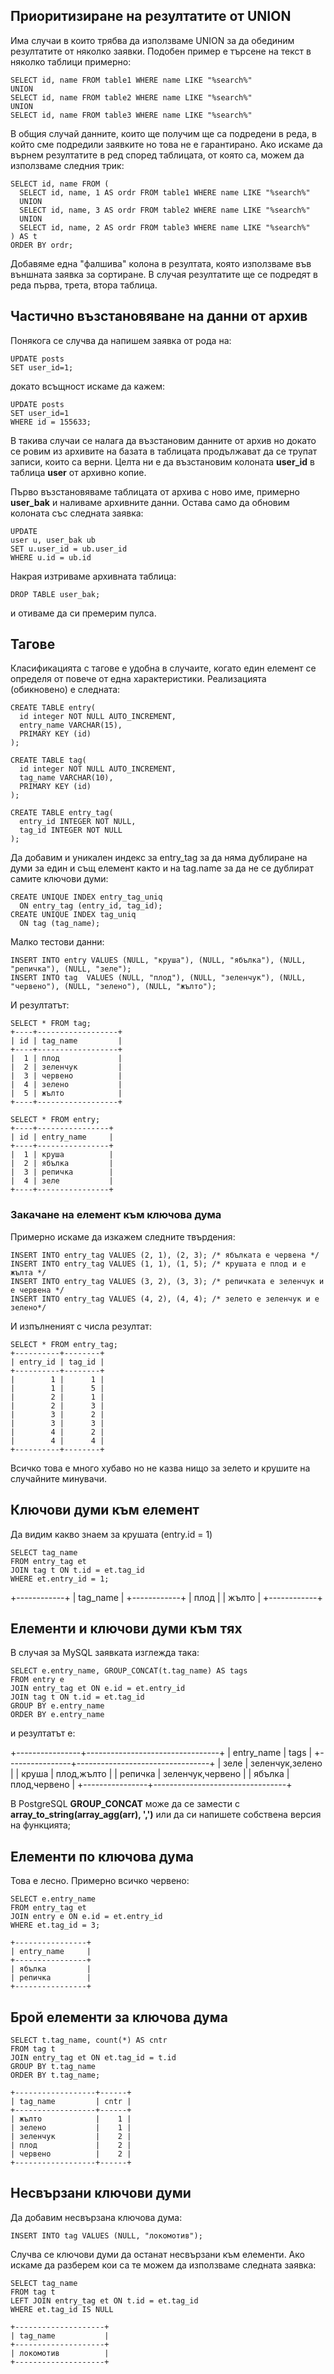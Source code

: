 ## Приоритизиране на резултатите от UNION

Има случаи в които трябва да използваме UNION за да обединим резултатите от няколко заявки. Подобен пример е търсене на текст в няколко таблици примерно:

~~~ {.sql}
SELECT id, name FROM table1 WHERE name LIKE "%search%"
UNION
SELECT id, name FROM table2 WHERE name LIKE "%search%"
UNION
SELECT id, name FROM table3 WHERE name LIKE "%search%"
~~~

В общия случай данните, които ще получим ще са подредени в реда, в който сме подредили заявките но това не е гарантирано. Ако искаме да върнем резултатите в ред според таблицата, от която са, можем да използваме следния трик:

~~~ {.sql}
SELECT id, name FROM (
  SELECT id, name, 1 AS ordr FROM table1 WHERE name LIKE "%search%"
  UNION
  SELECT id, name, 3 AS ordr FROM table2 WHERE name LIKE "%search%"
  UNION
  SELECT id, name, 2 AS ordr FROM table3 WHERE name LIKE "%search%"
) AS t 
ORDER BY ordr;
~~~

Добавяме една "фалшива" колона в резултата, която използваме във външната заявка за сортиране. В случая резултатите ще се подредят в реда първа, трета, втора таблица.

## Частично възстановяване на данни от архив

Понякога се случва да напишем заявка от рода на:

~~~ {.sql}
UPDATE posts 
SET user_id=1;
~~~

докато всъщност искаме да кажем:

~~~ {.sql}
UPDATE posts 
SET user_id=1
WHERE id = 155633;
~~~

В такива случаи се налага да възстановим данните от архив но докато се ровим из архивите на базата в таблицата продължават да се трупат записи, които са верни. Целта ни е да възстановим колоната **user_id** в таблица **user** от архивно копие.

Първо възстановяваме таблицата от архива с ново име, примерно **user_bak** и наливаме архивните данни.
Остава само да обновим колоната със следната заявка:

~~~ {.sql}
UPDATE 
user u, user_bak ub
SET u.user_id = ub.user_id
WHERE u.id = ub.id
~~~

Накрая изтриваме архивната таблица:

~~~ {.sql}
DROP TABLE user_bak;
~~~

и отиваме да си премерим пулса.


## Тагове

Класификацията с тагове е удобна в случаите, когато един елемент се определя от повече от една характеристики. Реализацията (обикновено) е следната:

~~~ {.sql}
CREATE TABLE entry(
  id integer NOT NULL AUTO_INCREMENT,
  entry_name VARCHAR(15),
  PRIMARY KEY (id)
);

CREATE TABLE tag(
  id integer NOT NULL AUTO_INCREMENT,
  tag_name VARCHAR(10),
  PRIMARY KEY (id)
);

CREATE TABLE entry_tag(
  entry_id INTEGER NOT NULL,
  tag_id INTEGER NOT NULL
);
~~~

Да добавим и уникален индекс за entry_tag за да няма дублиране на думи за един и същ елемент както и на tag.name за да не се дублират самите ключови думи:

~~~ {.sql}
CREATE UNIQUE INDEX entry_tag_uniq
  ON entry_tag (entry_id, tag_id);
CREATE UNIQUE INDEX tag_uniq
  ON tag (tag_name);
~~~


Малко тестови данни:

~~~ {.sql}
INSERT INTO entry VALUES (NULL, "круша"), (NULL, "ябълка"), (NULL, "репичка"), (NULL, "зеле");
INSERT INTO tag  VALUES (NULL, "плод"), (NULL, "зеленчук"), (NULL, "червено"), (NULL, "зелено"), (NULL, "жълто");
~~~

И резултатът:

    SELECT * FROM tag;
    +----+------------------+
    | id | tag_name         |
    +----+------------------+
    |  1 | плод             |
    |  2 | зеленчук         |
    |  3 | червено          |
    |  4 | зелено           |
    |  5 | жълто            |
    +----+------------------+

    SELECT * FROM entry;
    +----+----------------+
    | id | entry_name     |
    +----+----------------+
    |  1 | круша          |
    |  2 | ябълка         |
    |  3 | репичка        |
    |  4 | зеле           |
    +----+----------------+

### Закачане на елемент към ключова дума

Примерно искаме да изкажем следните твърдения:

~~~ {.sql}
INSERT INTO entry_tag VALUES (2, 1), (2, 3); /* ябълката е червена */
INSERT INTO entry_tag VALUES (1, 1), (1, 5); /* крушата е плод и е жълта */
INSERT INTO entry_tag VALUES (3, 2), (3, 3); /* репичката е зеленчук и е червена */
INSERT INTO entry_tag VALUES (4, 2), (4, 4); /* зелето е зеленчук и е зелено*/
~~~

И изпълненият с числа резултат:

    SELECT * FROM entry_tag;
    +----------+--------+
    | entry_id | tag_id |
    +----------+--------+
    |        1 |      1 |
    |        1 |      5 |
    |        2 |      1 |
    |        2 |      3 |
    |        3 |      2 |
    |        3 |      3 |
    |        4 |      2 |
    |        4 |      4 |
    +----------+--------+

Всичко това е много хубаво но не казва нищо за зелето и крушите на случайните минувачи.

## Ключови думи към елемент

Да видим какво знаем за крушата (entry.id = 1)

~~~ {.sql}
SELECT tag_name 
FROM entry_tag et 
JOIN tag t ON t.id = et.tag_id 
WHERE et.entry_id = 1;
~~~

+------------+
| tag_name   |
+------------+
| плод       |
| жълто      |
+------------+

## Елементи и ключови думи към тях

В случая за MySQL заявката изглежда така:

~~~ {.sql}
SELECT e.entry_name, GROUP_CONCAT(t.tag_name) AS tags
FROM entry e
JOIN entry_tag et ON e.id = et.entry_id
JOIN tag t ON t.id = et.tag_id
GROUP BY e.entry_name
ORDER BY e.entry_name
~~~

и резултатът е:

+----------------+---------------------------------+
| entry_name     | tags                            |
+----------------+---------------------------------+
| зеле           | зеленчук,зелено                 |
| круша          | плод,жълто                      |
| репичка        | зеленчук,червено                |
| ябълка         | плод,червено                    |
+----------------+---------------------------------+

В PostgreSQL **GROUP_CONCAT** може да се замести с **array_to_string(array_agg(arr), ',')** или да си напишете собствена версия на функцията;

## Елементи по ключова дума

Това е лесно. Примерно всичко червено:

~~~ {.sql}
SELECT e.entry_name 
FROM entry_tag et
JOIN entry e ON e.id = et.entry_id
WHERE et.tag_id = 3;
~~~

    +----------------+
    | entry_name     |
    +----------------+
    | ябълка         |
    | репичка        |
    +----------------+

## Брой елементи за ключова дума

~~~ {.sql}
SELECT t.tag_name, count(*) AS cntr
FROM tag t
JOIN entry_tag et ON et.tag_id = t.id
GROUP BY t.tag_name
ORDER BY t.tag_name;
~~~

    +------------------+------+
    | tag_name         | cntr |
    +------------------+------+
    | жълто            |    1 |
    | зелено           |    1 |
    | зеленчук         |    2 |
    | плод             |    2 |
    | червено          |    2 |
    +------------------+------+

## Несвързани ключови думи

Да добавим несвързана ключова дума:

~~~ {.sql}
INSERT INTO tag VALUES (NULL, "локомотив");
~~~

Случва се ключови думи да останат несвързани към елементи. Ако искаме да разберем кои са те можем да използваме следната заявка:

~~~ {.sql}
SELECT tag_name
FROM tag t
LEFT JOIN entry_tag et ON t.id = et.tag_id
WHERE et.tag_id IS NULL
~~~

    +--------------------+
    | tag_name           |
    +--------------------+
    | локомотив          |
    +--------------------+


